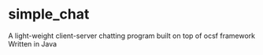 simple_chat
===========

A light-weight client-server chatting program built on top of ocsf framework 
Written in Java

